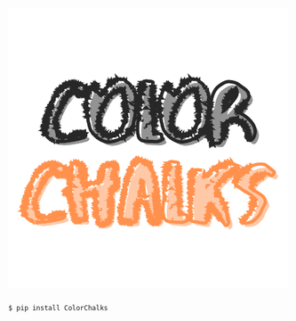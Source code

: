 <h1 align="center">
	<img   src="./src/img/Color.png" alt="ColorChalks">
</h1>

```
$ pip install ColorChalks
```
